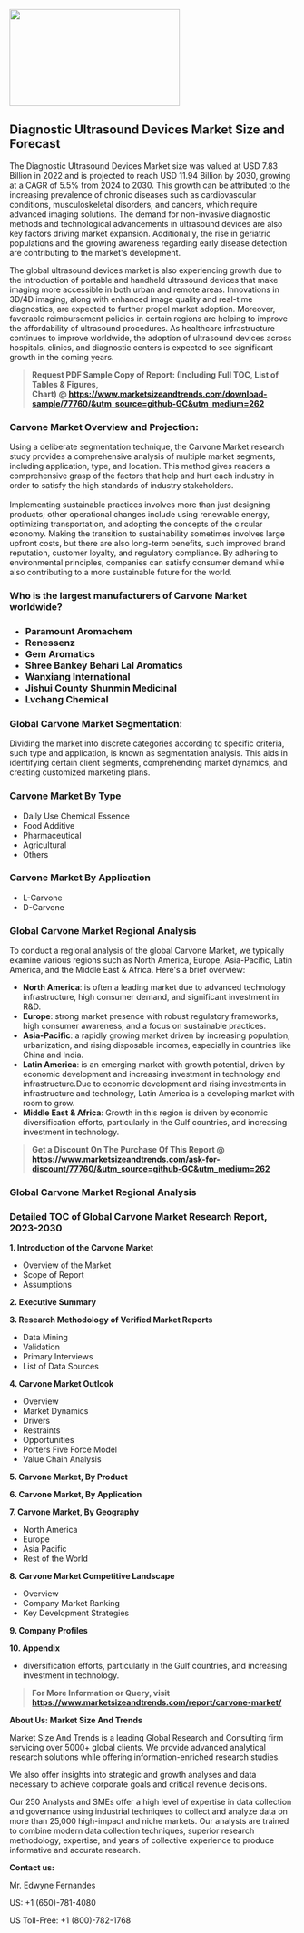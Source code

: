 <p><img class="alignnone size-medium wp-image-20088" src="https://ffe5etoiles.com/wp-content/uploads/2024/12/MST1-300x171.png" alt="" width="300" height="171" /></p><h2>Diagnostic Ultrasound Devices Market Size and Forecast</h2><p>The Diagnostic Ultrasound Devices Market size was valued at USD 7.83 Billion in 2022 and is projected to reach USD 11.94 Billion by 2030, growing at a CAGR of 5.5% from 2024 to 2030. This growth can be attributed to the increasing prevalence of chronic diseases such as cardiovascular conditions, musculoskeletal disorders, and cancers, which require advanced imaging solutions. The demand for non-invasive diagnostic methods and technological advancements in ultrasound devices are also key factors driving market expansion. Additionally, the rise in geriatric populations and the growing awareness regarding early disease detection are contributing to the market's development.</p><p>The global ultrasound devices market is also experiencing growth due to the introduction of portable and handheld ultrasound devices that make imaging more accessible in both urban and remote areas. Innovations in 3D/4D imaging, along with enhanced image quality and real-time diagnostics, are expected to further propel market adoption. Moreover, favorable reimbursement policies in certain regions are helping to improve the affordability of ultrasound procedures. As healthcare infrastructure continues to improve worldwide, the adoption of ultrasound devices across hospitals, clinics, and diagnostic centers is expected to see significant growth in the coming years.</p></p><blockquote id="" class=""><strong>Request PDF Sample Copy of Report: (Including Full TOC, List of Tables &amp; Figures, Chart)&nbsp;@&nbsp;<strong><a href="https://www.marketsizeandtrends.com/download-sample/77760/&utm_source=github-GC&utm_medium=262" target="_blank">https://www.marketsizeandtrends.com/download-sample/77760/&utm_source=github-GC&utm_medium=262</a></strong></strong></blockquote><h3 id="" class="">Carvone Market&nbsp;Overview and Projection:</h3><p id="" class="">Using a deliberate segmentation technique, the Carvone Market research study provides a comprehensive analysis of multiple market segments, including application, type, and location. This method gives readers a comprehensive grasp of the factors that help and hurt each industry in order to satisfy the high standards of industry stakeholders. <br /> <br />Implementing sustainable practices involves more than just designing products; other operational changes include using renewable energy, optimizing transportation, and adopting the concepts of the circular economy. Making the transition to sustainability sometimes involves large upfront costs, but there are also long-term benefits, such improved brand reputation, customer loyalty, and regulatory compliance. By adhering to environmental principles, companies can satisfy consumer demand while also contributing to a more sustainable future for the world.</p><h3 id="" class="">Who is the largest manufacturers of&nbsp;Carvone Market worldwide?</h3><h3 class=""><p><ul><li>Paramount Aromachem </li><li> Renessenz </li><li> Gem Aromatics </li><li> Shree Bankey Behari Lal Aromatics </li><li> Wanxiang International </li><li> Jishui County Shunmin Medicinal </li><li> Lvchang Chemical</li></ul></p></h3><h3 id="" class="">Global&nbsp;Carvone Market Segmentation:</h3><p id="" class="">Dividing the market into discrete categories according to specific criteria, such type and application, is known as segmentation analysis. This aids in identifying certain client segments, comprehending market dynamics, and creating customized marketing plans.</p><h3 id="" class="">Carvone Market&nbsp;By Type</h3><p><p><ul><li>Daily Use Chemical Essence</li><li> Food Additive</li><li> Pharmaceutical</li><li> Agricultural</li><li> Others</p></li></ul></p></p><h3 id="" class="">Carvone Market&nbsp;By Application</h3><p class=""><p><ul><li>L-Carvone</li><li> D-Carvone</li></ul></p></p><h3 id="" class="">Global Carvone Market Regional Analysis</h3><p id="" class="">To conduct a regional analysis of the global Carvone Market, we typically examine various regions such as North America, Europe, Asia-Pacific, Latin America, and the Middle East &amp; Africa. Here's a brief overview:</p><ul><li><strong>North America</strong>: is often a leading market due to advanced technology infrastructure, high consumer demand, and significant investment in R&amp;D.</li><li><strong>Europe</strong>: strong market presence with robust regulatory frameworks, high consumer awareness, and a focus on sustainable practices.</li><li><strong>Asia-Pacific</strong>: a rapidly growing market driven by increasing population, urbanization, and rising disposable incomes, especially in countries like China and India.</li><li><strong>Latin America</strong>: is an emerging market with growth potential, driven by economic development and increasing investment in technology and infrastructure.Due to economic development and rising investments in infrastructure and technology, Latin America is a developing market with room to grow.</li><li><strong>Middle East &amp; Africa</strong>: Growth in this region is driven by economic diversification efforts, particularly in the Gulf countries, and increasing investment in technology.</li></ul><blockquote id="" class=""><strong>Get a Discount On The Purchase Of This Report @ <strong><a href="https://www.marketsizeandtrends.com/ask-for-discount/77760/&utm_source=github-GC&utm_medium=262" target="_blank">https://www.marketsizeandtrends.com/ask-for-discount/77760/&utm_source=github-GC&utm_medium=262</a></strong></strong></blockquote><h3 id="" class="">Global Carvone Market Regional Analysis</h3><h3 id="" class="">Detailed TOC of Global Carvone Market Research Report, 2023-2030</h3><p id="" class=""><strong>1. Introduction of the Carvone Market</strong></p><ul><li>Overview of the Market</li><li>Scope of Report</li><li>Assumptions</li></ul><p id="" class=""><strong>2. Executive Summary</strong></p><p id="" class=""><strong>3. Research Methodology of Verified Market Reports</strong></p><ul><li>Data Mining</li><li>Validation</li><li>Primary Interviews</li><li>List of Data Sources</li></ul><p id="" class=""><strong>4. Carvone Market Outlook</strong></p><ul><li>Overview</li><li>Market Dynamics</li><li>Drivers</li><li>Restraints</li><li>Opportunities</li><li>Porters Five Force Model</li><li>Value Chain Analysis</li></ul><p id="" class=""><strong>5. Carvone Market, By Product</strong></p><p id="" class=""><strong>6. Carvone Market, By Application</strong></p><p id="" class=""><strong>7. Carvone Market, By Geography</strong></p><ul><li>North America</li><li>Europe</li><li>Asia Pacific</li><li>Rest of the World</li></ul><p id="" class=""><strong>8. Carvone Market Competitive Landscape</strong></p><ul><li>Overview</li><li>Company Market Ranking</li><li>Key Development Strategies</li></ul><p id="" class=""><strong>9. Company Profiles</strong></p><p id="" class=""><strong>10. Appendix</strong></p><ul><li>diversification efforts, particularly in the Gulf countries, and increasing investment in technology.</li></ul><blockquote id="" class=""><strong>For More Information or Query, visit <strong><strong><a href="https://www.marketsizeandtrends.com/report/carvone-market/" target="_blank">https://www.marketsizeandtrends.com/report/carvone-market/</a></strong></strong></strong></blockquote><p id="" class=""><strong>About Us: Market Size And Trends</strong></p><p id="" class="">Market Size And Trends is a leading Global Research and Consulting firm servicing over 5000+ global clients. We provide advanced analytical research solutions while offering information-enriched research studies.</p><p id="" class="">We also offer insights into strategic and growth analyses and data necessary to achieve corporate goals and critical revenue decisions.</p><p id="" class="">Our 250 Analysts and SMEs offer a high level of expertise in data collection and governance using industrial techniques to collect and analyze data on more than 25,000 high-impact and niche markets. Our analysts are trained to combine modern data collection techniques, superior research methodology, expertise, and years of collective experience to produce informative and accurate research.</p><p id="" class=""><strong>Contact us:</strong></p><p id="" class="">Mr. Edwyne Fernandes</p><p id="" class="">US: +1 (650)-781-4080</p><p id="" class="">US Toll-Free: +1 (800)-782-1768</p>
